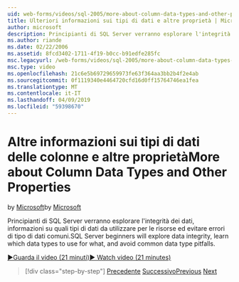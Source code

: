 ```yaml
---
uid: web-forms/videos/sql-2005/more-about-column-data-types-and-other-properties
title: Ulteriori informazioni sui tipi di dati e altre proprietà | Microsoft Docs
author: microsoft
description: Principianti di SQL Server verranno esplorare l'integrità dei dati, informazioni su quali tipi di dati da utilizzare per le risorse ed evitare errori di tipo di dati comuni.
ms.author: riande
ms.date: 02/22/2006
ms.assetid: 8fcd3402-1711-4f19-b0cc-b91edfe285fc
msc.legacyurl: /web-forms/videos/sql-2005/more-about-column-data-types-and-other-properties
msc.type: video
ms.openlocfilehash: 21c6e5b69729659973fe63f364aa3bb2b4f2e4ab
ms.sourcegitcommit: 0f1119340e4464720cfd16d0ff15764746ea1fea
ms.translationtype: MT
ms.contentlocale: it-IT
ms.lasthandoff: 04/09/2019
ms.locfileid: "59398670"
---
```

# <a name="more-about-column-data-types-and-other-properties"></a><span data-ttu-id="324c5-103">Altre informazioni sui tipi di dati delle colonne e altre proprietà</span><span class="sxs-lookup"><span data-stu-id="324c5-103">More about Column Data Types and Other Properties</span></span>

<span data-ttu-id="324c5-104">by [Microsoft](https://github.com/microsoft)</span><span class="sxs-lookup"><span data-stu-id="324c5-104">by [Microsoft](https://github.com/microsoft)</span></span>

<span data-ttu-id="324c5-105">Principianti di SQL Server verranno esplorare l'integrità dei dati, informazioni su quali tipi di dati da utilizzare per le risorse ed evitare errori di tipo di dati comuni.</span><span class="sxs-lookup"><span data-stu-id="324c5-105">SQL Server beginners will explore data integrity, learn which data types to use for what, and avoid common data type pitfalls.</span></span>

[<span data-ttu-id="324c5-106">&#9654;Guarda il video (21 minuti)</span><span class="sxs-lookup"><span data-stu-id="324c5-106">&#9654; Watch video (21 minutes)</span></span>](https://channel9.msdn.com/Blogs/ASP-NET-Site-Videos/more-about-column-data-types-and-other-properties)

> [!div class="step-by-step"]
> <span data-ttu-id="324c5-107">[Precedente](understanding-database-tables-and-records.md)
> [Successivo](designing-relational-database-tables.md)</span><span class="sxs-lookup"><span data-stu-id="324c5-107">[Previous](understanding-database-tables-and-records.md)
[Next](designing-relational-database-tables.md)</span></span>

